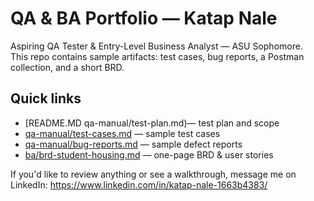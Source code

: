 # QA & BA Portfolio — Katap Nale

Aspiring QA Tester & Entry-Level Business Analyst — ASU Sophomore.  
This repo contains sample artifacts: test cases, bug reports, a Postman collection, and a short BRD.

## Quick links
- [README.MD qa-manual/test-plan.md)— test plan and scope
- [qa-manual/test-cases.md](qa-manual/test-cases.md) — sample test cases
- [qa-manual/bug-reports.md](qa-manual/bug-reports.md) — sample defect reports
- [ba/brd-student-housing.md](ba/brd-student-housing.md) — one-page BRD & user stories


If you'd like to review anything or see a walkthrough, message me on LinkedIn: https://www.linkedin.com/in/katap-nale-1663b4383/
